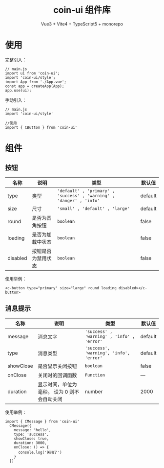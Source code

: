 <div align="center">
<h1 align="center">coin-ui 组件库</h1>
<p align="center">Vue3 + Vite4 + TypeScript5 + monorepo  </p>
</div>

# 使用

完整引入：

```JS
// main.js
import ui from 'coin-ui';
import 'coin-ui/style';
import App from './App.vue';
const app = createApp(App);
app.use(ui);
```

手动引入：

```JS
// main.js
import 'coin-ui/style'

//使用
import { CButton } from 'coin-ui'
```

# 组件

## 按钮

| 名称     | 说明               | 类型                                                                | 默认值  |
| -------- | ------------------ | ------------------------------------------------------------------- | ------- |
| type     | 类型               | `'default' , 'primary' , 'success' , 'warning' , 'danger' , 'info'` | default |
| size     | 尺寸               | `'small' , 'default' , 'large'`                                     | default |
| round    | 是否为圆角按钮     | `boolean`                                                           | false   |
| loading  | 是否为加载中状态   | `boolean`                                                           | false   |
| disabled | 按钮是否为禁用状态 | `boolean`                                                           | false   |

使用举例：

```VUE
<c-button type="primary" size="large" round loading disabled></c-button>
```

## 消息提示

| 名称      | 说明                                         | 类型                                       | 默认值  |
| --------- | -------------------------------------------- | ------------------------------------------ | ------- |
| message   | 消息文字                                     | `'success' , 'warning' , 'info' , 'error'` | default |
| type      | 消息类型                                     | `'success', 'warning', 'info', 'error'`    | default |
| showClose | 是否显示关闭按钮                             | `boolean`                                  | false   |
| onClose   | 关闭时的回调函数                             | `Function`                                 | —       |
| duration  | 显示时间，单位为毫秒。 设为 0 则不会自动关闭 | number                                     | 2000    |

使用举例：

```JS
import { CMessage } from 'coin-ui'
  CMessage({
    message: 'hello',
    type: 'success',
    showClose: true,
    duration: 3000,
    onClose: () => {
      console.log('关闭了')
    }
  })
```
